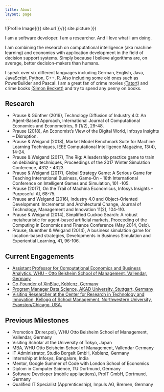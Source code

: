 ```yaml
---
title: About
layout: page
---
```

![Profile Image]({{ site.url }}/{{ site.picture }})

<p>I am a software developer. I am a researcher. And I love what I am doing. </p>
<p>I am combining the research on computational intelligence (aka machine learning) and economics with application development in the field of decision support systems. Simply because I believe algorithms are, on average, better decision-makers than humans. 
</p>
<p>I speak over six different languages including German, English, Java, JavaScript, Python, C++, R. Also including some old ones such as PowerBuilder and Pascal. I am a great fan of crime movies
<a href="https://www.daserste.de/unterhaltung/krimi/tatort/index.html/">(Tatort)</a> and crime books 
<a href="https://simonbeckett.com/">(Simon Beckett)</a> and try to spend any penny on books. 



<h2>Research</h2>

<ul class="skill-list">
	<li>Prause & Günther (2019), Technology Diffusion of Industry 4.0: An Agent-Based Approach, International Journal of Computational Economics and Econometrics, 9 (1/2), 29-48.</li>
	<li>Prause (2018), An Economist’s View of the Digital World, Infosys Insights – Disruption.</li>
	<li>Prause & Weigand (2018), Market Model Benchmark Suite for Machine Learning Techniques, IEEE Computational Intelligence Magazine, 13(4), 14-24.</li>
	<li>Prause & Weigand (2017), The Rig: A leadership practice game to train on debiasing techniques, Proceedings of the 2017 Winter Simulation Conference, 4312 - 4323.</li>
	<li>Prause & Weigand (2017), Global Strategy Game: A Serious Game for Teaching International Business, Game-On - 18th International Conference on Intelligent Games and Simulation, 101 -105.</li>
	<li>Prause (2017), On the Trail of Machina Economicus, Infosys Insights – Purposeful AI, 68-75.</li>
	<li>Prause and Weigand (2016), Industry 4.0 and Object-Oriented Development: Incremental and Architectural Change, Journal of Technology, Management and Innovation 11(2), 104-110.</li>
	<li>Prause & Weigand (2014), Simplified Cuckoo Search: A robust metaheuristic for agent-based artificial markets, Proceeding of the Computing in Economics and Finance Conference (May 2014, Oslo).</li>
	<li>Prause, Guenther & Weigand (2014), A business simulation game for location-based strategies, Developments in Business Simulation and Experiential Learning, 41, 96-106.</li>
</ul>


<h2>Current Engagements</h2>

<ul>
	<li><a href="https://www.whu.edu/en/faculty-research/economics-group/institute-for-industrial-organization/team/dr-martin-prause/">Assistant Professor for Computational Economics and Business Analytics, WHU - Otto Beisheim School of Management, Vallendar, Germany</a></li>
	<li><a href="http://www.xinblue.de/">Co-Founder of XinBlue, Koblenz, Germany</a></li>
	<li><a href="https://www.akad.de">Program Manager Data Science, AKAD University, Stuttgart, Germany</a></li>
	<li><a href="https://www.kellogg.northwestern.edu/research/crti/about-crti.aspx">Visiting Researcher at the Center for Research in Technology and Innovation, Kellogg of School Management, Northwestern University, Evanston/Chicago, USA.</a></li>
</ul>

<h2>Previous Milestones</h2>

<ul class="skill-list">
	<li>Promotion (Dr.rer.pol), WHU Otto Beisheim School of Management, Vallendar, Germany</li>
	<li>Visiting Scholar at the University of Tokyo, Japan</li>
	<li>MBA, WHU Otto Beisheim School of Management, Vallendar Germany</li>
	<li>IT Administrator, Studio Borgelt GmbH, Koblenz, Germany</li>
	<li>Internship at Infosys, Bangalore, India</li>
	<li>Mentor, Google Summer of Code with London School of Economics</li>
	<li>Diplom in Computer Science, TU Dortmund, Germany</li>
	<li>Software Developer (mobile appliactions), ProIT GmbH, Dortmund, Germany</li>
	<li>Qualified IT Specialist (Apprenticeship), Impuls AG, Bremen, Germany</li>
</ul>